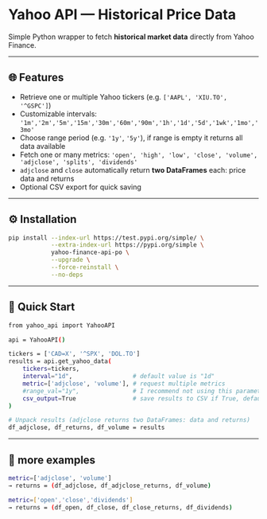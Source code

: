 # Yahoo API — Historical Price Data

Simple Python wrapper to fetch **historical market data** directly from Yahoo Finance.

---

## 🌐 Features
- Retrieve one or multiple Yahoo tickers (e.g. `['AAPL', 'XIU.TO', '^GSPC']`)
- Customizable intervals: `'1m','2m','5m','15m','30m','60m','90m','1h','1d','5d','1wk','1mo','3mo'`
- Choose range period (e.g. `'1y'`, `'5y'`), if range is empty it returns all data available
- Fetch one or many metrics: `'open', 'high', 'low', 'close', 'volume', 'adjclose', 'splits', 'dividends'`
- `adjclose` and `close` automatically return **two DataFrames** each: price data and returns
- Optional CSV export for quick saving

---

## ⚙️ Installation

```bash
pip install --index-url https://test.pypi.org/simple/ \
            --extra-index-url https://pypi.org/simple \
            yahoo-finance-api-po \
            --upgrade \
            --force-reinstall \
            --no-deps
```

---

## 🚀 Quick Start
```bash
from yahoo_api import YahooAPI

api = YahooAPI()

tickers = ['CAD=X', '^SPX', 'DOL.TO']
results = api.get_yahoo_data(
    tickers=tickers,
    interval="1d",                 # default value is "1d"
    metric=['adjclose', 'volume'], # request multiple metrics
    #range_val="1y",               # I recommend not using this parameter to show all data available
    csv_output=True                # save results to CSV if True, default value is False
)

# Unpack results (adjclose returns two DataFrames: data and returns)
df_adjclose, df_returns, df_volume = results
```

---

## 🧠 more examples
```bash
metric=['adjclose', 'volume']
→ returns = (df_adjclose, df_adjclose_returns, df_volume)

metric=['open','close','dividends']
→ returns = (df_open, df_close, df_close_returns, df_dividends)
